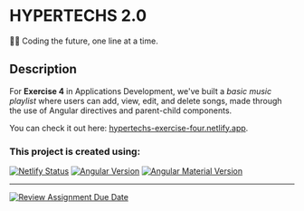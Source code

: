 # HYPERTECHS 2.0

🧑‍💻 Coding the future, one line at a time.

## Description

For **Exercise 4** in Applications Development, we've built a _basic music playlist_ where users can add, view, edit, and delete songs, made through the use of Angular directives and parent-child components.

You can check it out here: [hypertechs-exercise-four.netlify.app](https://hypertechs-exercise-four.netlify.app/).

### This project is created using:

[![Netlify Status](https://api.netlify.com/api/v1/badges/933d23b5-5485-4907-907c-b1c109462fe4/deploy-status)](https://app.netlify.com/sites/hypertechs-exercise-four/deploys) [![Angular Version](https://img.shields.io/badge/Angular-17.3.6-red)](https://angular.io/) [![Angular Material Version](https://img.shields.io/badge/Angular_Material-17.3.6-blue)](https://material.angular.io/)

---

[![Review Assignment Due Date](https://classroom.github.com/assets/deadline-readme-button-24ddc0f5d75046c5622901739e7c5dd533143b0c8e959d652212380cedb1ea36.svg)](https://classroom.github.com/a/kVz3ab7T)
